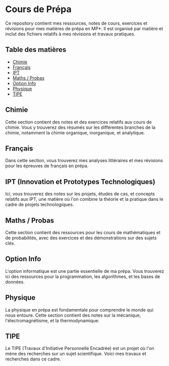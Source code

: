 # Cours de Prépa

Ce repository contient mes ressources, notes de cours, exercices et révisions pour mes matières de prépa en MP*. Il est organisé par matière et inclut des fichiers relatifs à mes révisions et travaux pratiques.

## Table des matières

- [Chimie](#chimie)
- [Français](#fran%C3%A7ais)
- [IPT](#ipt)
- [Maths / Probas](#maths--probas)
- [Option Info](#option-info)
- [Physique](#physique)
- [TIPE](#tipe)

## Chimie

Cette section contient des notes et des exercices relatifs aux cours de chimie. Vous y trouverez des résumés sur les différentes branches de la chimie, notamment la chimie organique, inorganique, et analytique.

## Français

Dans cette section, vous trouverez mes analyses littéraires et mes révisions pour les épreuves de français en prépa.

## IPT (Innovation et Prototypes Technologiques)

Ici, vous trouverez des notes sur les projets, études de cas, et concepts relatifs aux IPT, une matière où l'on combine la théorie et la pratique dans le cadre de projets technologiques.

## Maths / Probas

Cette section contient des ressources pour les cours de mathématiques et de probabilités, avec des exercices et des démonstrations sur des sujets clés.

## Option Info

L'option informatique est une partie essentielle de ma prépa. Vous trouverez ici des ressources pour la programmation, les algorithmes, et les bases de données.

## Physique

La physique en prépa est fondamentale pour comprendre le monde qui nous entoure. Cette section contient des notes sur la mécanique, l'électromagnétisme, et la thermodynamique.

## TIPE

Le TIPE (Travaux d'Initiative Personnelle Encadrée) est un projet où l'on mène des recherches sur un sujet scientifique. Voici mes travaux et recherches dans ce cadre.
